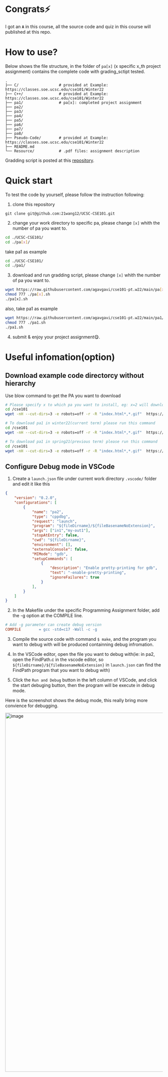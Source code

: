 # Congrats⚡️
I got an **__`A`__** in this course, all the source code and quiz in this course will published at this repo.

# How to use?

Below shows the file structure, in the folder of `pa[x]` (x specific x_th project assignment) contains the complete code with grading_sctipt tested.

```
.
├── C/                  # provided at Example: https://classes.soe.ucsc.edu/cse101/Winter22
├── C++/                # provided at Example: https://classes.soe.ucsc.edu/cse101/Winter22
├── pa1/                # pa[x]: completed project assignment
├── pa2/                
├── pa3/
├── pa4/
├── pa5/
├── pa6/
├── pa7/
├── pa8/
├── Pseudo-Code/        # provided at Example: https://classes.soe.ucsc.edu/cse101/Winter22
├── README.md
└── Resource/           # .pdf files: assignment description 
```

Gradding script is posted at this [repository](https://github.com/agavgavi/cse101-pt.w22.git).

# Quick start

To test the code by yourself, please follow the instruction following:

1. clone this repository

```
git clone git@github.com:21wang12/UCSC-CSE101.git
```
2. change your work directory to specific pa, please change `[x]` whith the number of pa you want to.

```sh
cd ./UCSC-CSE101/
cd ./pa[x]/         
```

take pa1 as example

```sh
cd ./UCSC-CSE101/
cd ./pa1/ 
```

3. download and run gradding script, please change `[x]` whith the number of pa you want to.

```sh
wget https://raw.githubusercontent.com/agavgavi/cse101-pt.w22/main/pa[x]/pa[x].sh -o pa[x].sh
chmod 777 ./pa[x].sh
./pa[x].sh
```

also, take pa1 as example

```sh
wget https://raw.githubusercontent.com/agavgavi/cse101-pt.w22/main/pa1/pa1.sh -o pa1.sh
chmod 777 ./pa1.sh
./pa1.sh
```

4. submit & enjoy your project assignment😋.



# Useful infomation(option)

## Download example code directorcy without hierarchy

Use blow command to get the PA you want to download

```bash
# Please specify x to which pa you want to install, eg: x=2 will download pa2 
cd /cse101
wget -nH --cut-dirs=3 -e robots=off -r -R "index.html*,*.gif"  https://classes.soe.ucsc.edu/cse101/Winter22/Examples/pa<x>/

# To download pa1 in winter22(current term) please run this command
cd /cse101
wget -nH --cut-dirs=3 -e robots=off -r -R "index.html*,*.gif"  https://classes.soe.ucsc.edu/cse101/Winter22/Examples/pa1/

# To download pa1 in spring21(previous term) please run this command
cd /cse101
wget -nH --cut-dirs=3 -e robots=off -r -R "index.html*,*.gif"  https://classes.soe.ucsc.edu/cse101/Spring21/Examples/pa1/
```

## Configure Debug mode in VSCode

1. Create a `launch.json` file under current work directory `.vscode/` folder and edit it like this
```json
{
    "version": "0.2.0",
    "configurations": [
        {
            "name": "pa2",
            "type": "cppdbg",
            "request": "launch",
            "program": "${fileDirname}/${fileBasenameNoExtension}", 
            "args": ["in1","my-out1"],
            "stopAtEntry": false,
            "cwd": "${fileDirname}",
            "environment": [],
            "externalConsole": false,
            "MIMode": "gdb",
            "setupCommands": [
                {
                    "description": "Enable pretty-printing for gdb",
                    "text": "-enable-pretty-printing",
                    "ignoreFailures": true
                }
            ],
        }
    ]
}
```

2. In the Makefile under the specific Programming Assignment folder, add the -g option at the COMPILE line.
```Makefile
# Add -g parameter can create debug version
COMPILE        = gcc -std=c17 -Wall -c -g
```

3. Compile the source code with command `$ make`, and the program you want to debug with will be produced containning debug infromation.

4. In the VSCode editor, open the file you want to debug with(ie: in pa2, open the FindPath.c in the vscode editor, so `${fileDirname}/${fileBasenameNoExtension}` in `launch.json` can find the FindPath program that you want to debug with)

5. Click the `Run and Debug` button in the left column of VSCode, and click the start debuging button, then the program will be execute in debug mode.

Here is the screenshot shows the debug mode, this really bring more convience for debugging.

<img width="1143" alt="image" src="https://user-images.githubusercontent.com/38482259/159444058-e8d79f69-e2d3-4f58-a2e6-3298a5584bb2.png">


